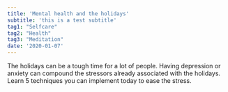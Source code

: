```yaml
---
title: 'Mental health and the holidays'
subtitle: 'this is a test subtitle'
tag1: "Selfcare"
tag2: "Health"
tag3: "Meditation"
date: '2020-01-07'
---
```


The holidays can be a tough time for a lot of people. Having depression or anxiety can compound the stressors already associated with the holidays. Learn 5 techniques you can implement today to ease the stress.
